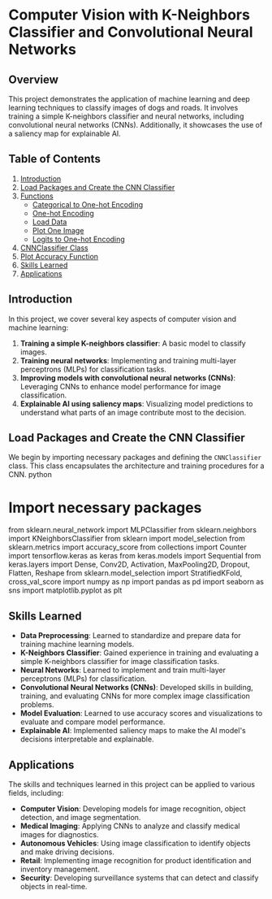 # Computer Vision with K-Neighbors Classifier and Convolutional Neural Networks

## Overview

This project demonstrates the application of machine learning and deep learning techniques to classify images of dogs and roads. It involves training a simple K-neighbors classifier and neural networks, including convolutional neural networks (CNNs). Additionally, it showcases the use of a saliency map for explainable AI.

## Table of Contents

1. [Introduction](#introduction)
2. [Load Packages and Create the CNN Classifier](#load-packages-and-create-the-cnn-classifier)
3. [Functions](#functions)
   - [Categorical to One-hot Encoding](#categorical-to-one-hot-encoding)
   - [One-hot Encoding](#one-hot-encoding)
   - [Load Data](#load-data)
   - [Plot One Image](#plot-one-image)
   - [Logits to One-hot Encoding](#logits-to-one-hot-encoding)
4. [CNNClassifier Class](#cnnclassifier-class)
5. [Plot Accuracy Function](#plot-accuracy-function)
6. [Skills Learned](#skills-learned)
7. [Applications](#applications)

## Introduction

In this project, we cover several key aspects of computer vision and machine learning:

1. **Training a simple K-neighbors classifier**: A basic model to classify images.
2. **Training neural networks**: Implementing and training multi-layer perceptrons (MLPs) for classification tasks.
3. **Improving models with convolutional neural networks (CNNs)**: Leveraging CNNs to enhance model performance for image classification.
4. **Explainable AI using saliency maps**: Visualizing model predictions to understand what parts of an image contribute most to the decision.

## Load Packages and Create the CNN Classifier

We begin by importing necessary packages and defining the `CNNClassifier` class. This class encapsulates the architecture and training procedures for a CNN.
python
# Import necessary packages
from sklearn.neural_network import MLPClassifier
from sklearn.neighbors import KNeighborsClassifier
from sklearn import model_selection
from sklearn.metrics import accuracy_score
from collections import Counter
import tensorflow.keras as keras
from keras.models import Sequential
from keras.layers import Dense, Conv2D, Activation, MaxPooling2D, Dropout, Flatten, Reshape
from sklearn.model_selection import StratifiedKFold, cross_val_score
import numpy as np
import pandas as pd
import seaborn as sns
import matplotlib.pyplot as plt

## Skills Learned

- **Data Preprocessing**: Learned to standardize and prepare data for training machine learning models.
- **K-Neighbors Classifier**: Gained experience in training and evaluating a simple K-neighbors classifier for image classification tasks.
- **Neural Networks**: Learned to implement and train multi-layer perceptrons (MLPs) for classification.
- **Convolutional Neural Networks (CNNs)**: Developed skills in building, training, and evaluating CNNs for more complex image classification problems.
- **Model Evaluation**: Learned to use accuracy scores and visualizations to evaluate and compare model performance.
- **Explainable AI**: Implemented saliency maps to make the AI model's decisions interpretable and explainable.

## Applications

The skills and techniques learned in this project can be applied to various fields, including:

- **Computer Vision**: Developing models for image recognition, object detection, and image segmentation.
- **Medical Imaging**: Applying CNNs to analyze and classify medical images for diagnostics.
- **Autonomous Vehicles**: Using image classification to identify objects and make driving decisions.
- **Retail**: Implementing image recognition for product identification and inventory management.
- **Security**: Developing surveillance systems that can detect and classify objects in real-time.



